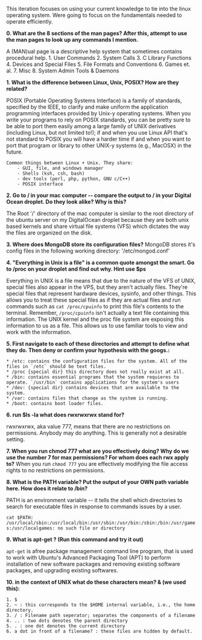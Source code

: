 This iteration focuses on using your current knowledge to tie into the linux operating system.
Were going to focus on the fundamentals needed to operate efficiently.

__0. What are the 8 sections of the man pages? After this, attempt to use the man pages to  look up any commands I mention.__

A (MAN)ual page is a descriptive help system that sometimes contains procedural help.
    1. User Commands
    2. System Calls
    3. C Library Functions 
    4. Devices and Special Files
    5. File Formats and Conventions
    6. Games et. al. 
    7. Misc
    8. System Admin Tools & Daemons
    
__1. What is the difference between Linux, Unix, POSIX? How are they related?__

POSIX (Portable Operating Systems Interface) is a family of standards, specified by the IEEE, to clarify and make uniform the application programming interfaces provided by Unix-y operating systems. When you write your programs to rely on POSIX standards, you can be pretty sure to be able to port them easily among a large family of UNIX derivatives (including Linux, but not limited to!); if and when you use Linux API that's not standard to POSIX you will have a harder time if and when you want to port that program or library to other UNIX-y systems (e.g., MacOSX) in the future.

    Common things between Linux + Unix. They share:
        - GUI, file, and windows manager
        - Shells (ksh, csh, bash)
        - dev tools (perl, php, python, GNU c/C++)
        - POSIX interface
        
__2. Go to / in your mac computer -- compare the output to / in your Digital Ocean droplet. Do they look alike? Why is this?__

The Root '/' directory of the mac computer is similar to the root directory of the ubuntu server on my DigitalOcean droplet because they are both unix based kernels and share virtual file systems (VFS) which dictates the way the files are organized on the disk. 

__3. Where does MongoDB store its configuration files?__
MongoDB stores it's config files in the following working directory: '/etc/mongod.conf'

__4. "Everything in Unix is a file" is a common quote amongst the smart. Go to /proc on your droplet and find out why. Hint use $ps__

Everything in UNIX is a file means that due to the nature of the VFS of UNIX, special files also appear in the VPS, but they aren't actually files. They're special files that represent hardware devices, sysinfo, and other things. This allows you to treat these special files as if they are actual files and run commands such as `cat /proc/cpuinfo` to print this file's contents to the terminal. Remember, `/proc/cpuinfo` isn't actually a text file containing this information. The UNIX kernel and the proc file system are exposing this information to us as a file. This allows us to use familiar tools to view and work with the information. 

__5. First navigate to each of these directories and attempt to define what they do. Then deny or confirm your hypothesis with the googs.:__
    
    * /etc: contains the configuration files for the system. All of the files in `/etc` should be text files. 
    * /proc {special dir} this directory does not really exist at all.  
    * /bin: contains essential programs that the system requieres to operate. `/usr/bin` contains applications for the system's users
    * /dev: {special dir} contains devices that are available to the system. 
    * /var: contains files that change as the system is running.
    * /boot: contains boot loader files. 
    
__6. run $ls -la what does rwxrwxrwx stand for?__

rwxrwxrwx, aka value 777, means that there are no restrictions on permissions. Anybody may do anything. This is generally not a desirable setting. 

__7. When you run chmod 777 what are you effectively doing? Why do we use the number 7 for max permissions? For whom does each rwx apply to?__
When you run `chmod 777` you are effectively modifying the file access rights to no restrictions on permissions.

__8. What is the PATH variable? Put the output of your OWN path variable here. How does it relate to /bin?__

PATH is an environment variable -- it tells the shell which directories to search for executable files in response to commands issues by a user.

`cat $PATH: /usr/local/sbin:/usr/local/bin:/usr/sbin:/usr/bin:/sbin:/bin:/usr/games:/usr/localgames: no such file or directory`

__9. What is apt-get ? (Run this command and try it out)__

`apt-get` is afree package management command line program, that is used to work with Ubuntu's Advanced Packaging Tool (APT) to perform installation of new software packages and removing existing software packages, and upgrading existing softwares.

__10. in the context of UNIX what do these characters mean? & (we used this):__

    1. $
    2. ~ : this corresponds to the $HOME internal variable, i.e., the home directory. 
    3. / : Filename path seperator; separates the components of a filename
    4. .. : two dots denotes the parent directory
    5. . : one dot denotes the current directory
    6. a dot in front of a filename? : these files are hidden by default.

